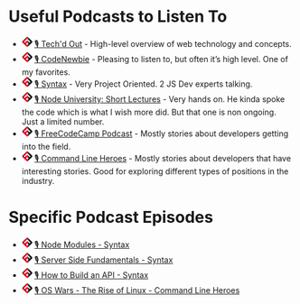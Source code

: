# Useful Podcasts to Listen To

- ![FSA](/logo.png) [🎙️ Tech'd Out](https://itunes.apple.com/us/podcast/techd-out/id1375045443?mt=2) - High-level overview of web technology and concepts.
- ![FSA](/logo.png) [🎙️ CodeNewbie](https://www.codenewbie.org/podcast) - Pleasing to listen to, but often it’s high level. One of my favorites.
- ![FSA](/logo.png) [🎙️ Syntax](https://syntax.fm/) - Very Project Oriented.  2 JS Dev experts talking.
- ![FSA](/logo.png) [🎙️ Node University: Short Lectures](https://node.university/p/short-lectures) - Very hands on. He kinda spoke the code which is what I wish more did. But that one is non ongoing. Just a limited number.
- ![FSA](/logo.png) [🎙️ FreeCodeCamp Podcast](https://podcast.freecodecamp.org/) - Mostly stories about developers getting into the field.
- ![FSA](/logo.png) [🎙️ Command Line Heroes](https://www.redhat.com/en/command-line-heroes) - Mostly stories about developers that have interesting stories. Good for exploring different types of positions in the industry.


# Specific Podcast Episodes
- ![FSA](/logo.png) [🎙️ Node Modules - Syntax](https://syntax.fm/show/211/hasty-treat-modules-in-node)
- ![FSA](/logo.png) [🎙️ Server Side Fundamentals - Syntax](https://syntax.fm/show/188/the-fundamentals-server-side)
- ![FSA](/logo.png) [🎙️ How to Build an API - Syntax](https://syntax.fm/show/174/how-to-build-an-api)
- ![FSA](/logo.png) [🎙️ OS Wars - The Rise of Linux - Command Line Heroes](https://www.redhat.com/en/command-line-heroes/season-1/os-wars-part-2-rise-of-linux)
